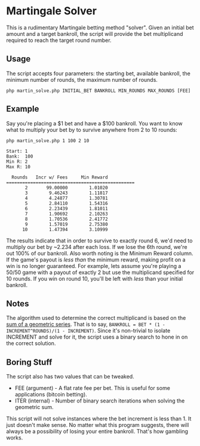 Martingale Solver
==================

This is a rudimentary Martingale betting method "solver".
Given an initial bet amount and a target bankroll, the script will provide the bet multiplicand required to reach the target round number.


Usage
------

The script accepts four parameters: the starting bet, available bankroll, the minimum number of rounds, the maximum number of rounds.

    php martin_solve.php INITIAL_BET BANKROLL MIN_ROUNDS MAX_ROUNDS [FEE]


Example
-------

Say you're placing a $1 bet and have a $100 bankroll.
You want to know what to multiply your bet by to survive anywhere from 2 to 10 rounds:

    php martin_solve.php 1 100 2 10

    Start: 1
    Bank:  100
    Min R: 2
    Max R: 10

      Rounds   Incr w/ Fees     Min Reward
    ================================================
           2       99.00000        1.01020
           3        9.46243        1.11817
           4        4.24877        1.30781
           5        2.84110        1.54316
           6        2.23439        1.81011
           7        1.90692        2.10263
           8        1.70536        2.41772
           9        1.57019        2.75380
          10        1.47394        3.10999

The results indicate that in order to survive to exactly round 6, we'd need to multiply our bet by ~2.234 after each loss.  If we lose the 6th round, we're out 100% of our bankroll.
Also worth noting is the Minimum Reward column.  If the game's payout is _less than_ the minimum reward, making profit on a win is no longer guaranteed.
For example, lets assume you're playing a 50/50 game with a payout of exactly 2 but use the multiplicand specified for 10 rounds.  If you win on round 10, you'll be left with _less_ than your initial bankroll.


Notes
-----

The algorithm used to determine the correct multiplicand is based on the [sum of a geometric series](https://en.wikipedia.org/wiki/Geometric_series#Sum).
That is to say, ```BANKROLL = BET * (1 - INCREMENT^ROUNDS)/(1 - INCREMENT)```.
Since it's non-trivial to isolate INCREMENT and solve for it, the script uses a binary search to hone in on the correct solution.


Boring Stuff
------------

The script also has two values that can be tweaked.
* FEE (argument) - A flat rate fee per bet.  This is useful for some applications (bitcoin betting).
* ITER (internal) - Number of binary search iterations when solving the geometric sum.

This script will not solve instances where the bet increment is less than 1.  It just doesn't make sense.
No matter what this program suggests, there will always be a possibility of losing your entire bankroll.  That's how gambling works.
